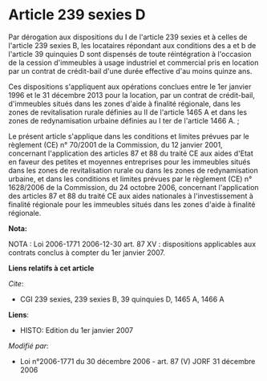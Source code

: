 # Article 239 sexies D

Par dérogation aux dispositions du I de l'article 239 sexies et à celles de l'article 239 sexies B, les locataires répondant
aux conditions des a et b de l'article 39 quinquies D sont dispensés de toute réintégration à l'occasion de la cession
d'immeubles à usage industriel et commercial pris en location par un contrat de crédit-bail d'une durée effective d'au moins
quinze ans.

Ces dispositions s'appliquent aux opérations conclues entre le 1er janvier 1996 et le 31 décembre 2013 pour la location, par
un contrat de crédit-bail, d'immeubles situés dans les zones d'aide à finalité régionale, dans les zones de revitalisation
rurale définies au II de l'article 1465 A et dans les zones de redynamisation urbaine définies au I ter de l'article 1466
A. ;

Le présent article s'applique dans les conditions et limites prévues par le règlement (CE) n° 70/2001 de la Commission, du 12
janvier 2001, concernant l'application des articles 87 et 88 du traité CE aux aides d'Etat en faveur des petites et moyennes
entreprises pour les immeubles situés dans les zones de revitalisation rurale ou dans les zones de redynamisation urbaine, et
dans les conditions et limites prévues par le règlement (CE) n° 1628/2006 de la Commission, du 24 octobre 2006, concernant
l'application des articles 87 et 88 du traité CE aux aides nationales à l'investissement à finalité régionale pour les
immeubles situés dans les zones d'aide à finalité régionale.

**Nota:**

NOTA : Loi 2006-1771 2006-12-30 art. 87 XV : dispositions applicables aux contrats conclus à compter du 1er janvier 2007.

**Liens relatifs à cet article**

_Cite_:

  - CGI 239 sexies, 239 sexies B, 39 quinquies D, 1465 A, 1466 A

**Liens**:

  - HISTO: Edition du 1er janvier 2007

_Modifié par_:

  - Loi n°2006-1771 du 30 décembre 2006 - art. 87 (V) JORF 31 décembre 2006
